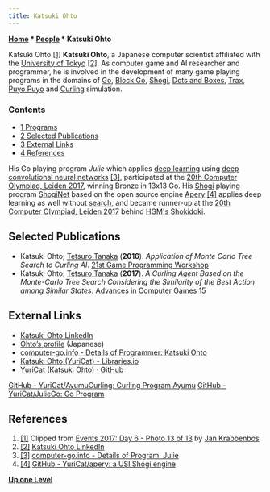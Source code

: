 ```yaml
---
title: Katsuki Ohto
---
```

**[Home](Home "Home") \* [People](People "People") \* Katsuki Ohto**



 [](https://icga.org/?page_id=2185) Katsuki Ohto <a id="cite-note-1" href="#cite-ref-1">[1]</a> 
**Katsuki Ohto**,
a Japanese computer scientist affiliated with the [University of Tokyo](https://en.wikipedia.org/wiki/University_of_Tokyo) <a id="cite-note-2" href="#cite-ref-2">[2]</a>. As computer game and AI researcher and programmer, he is involved in the development of many game playing programs in the domains of [Go](Go "Go"), [Block Go](index.php?title=Block_Go&action=edit&redlink=1 "Block Go (page does not exist)"), [Shogi](Shogi "Shogi"), [Dots and Boxes](index.php?title=Dots_and_Boxes&action=edit&redlink=1 "Dots and Boxes (page does not exist)"), [Trax](index.php?title=Trax&action=edit&redlink=1 "Trax (page does not exist)"), [Puyo Puyo](https://en.wikipedia.org/wiki/Puyo_Puyo_(video_game)) and [Curling](https://en.wikipedia.org/wiki/Curling) simulation. 



### Contents


* [1 Programs](#programs)
* [2 Selected Publications](#selected-publications)
* [3 External Links](#external-links)
* [4 References](#references)






His Go playing program *Julie* which applies [deep learning](Deep_Learning "Deep Learning") using [deep convolutional neural networks](Neural_Networks#Convolutional "Neural Networks") <a id="cite-note-3" href="#cite-ref-3">[3]</a>, participated at the [20th Computer Olympiad, Leiden 2017](20th_Computer_Olympiad#Go "20th Computer Olympiad"), winning Bronze in 13x13 Go. His [Shogi](Shogi "Shogi") playing program [ShogiNet](index.php?title=ShogiNet&action=edit&redlink=1 "ShogiNet (page does not exist)") based on the open source engine [Apery](Apery "Apery") <a id="cite-note-4" href="#cite-ref-4">[4]</a> applies deep learning as well without [search](Search "Search"), and became runner-up at the [20th Computer Olympiad, Leiden 2017](20th_Computer_Olympiad#Shogi "20th Computer Olympiad") behind [HGM's](Harm_Geert_Muller "Harm Geert Muller") [Shokidoki](index.php?title=Shokidoki&action=edit&redlink=1 "Shokidoki (page does not exist)"). 



## Selected Publications


* Katsuki Ohto, [Tetsuro Tanaka](Tetsuro_Tanaka "Tetsuro Tanaka") (**2016**). *Application of Monte Carlo Tree Search to Curling AI*. [21st Game Programming Workshop](Conferences#GPW21 "Conferences")
* Katsuki Ohto, [Tetsuro Tanaka](Tetsuro_Tanaka "Tetsuro Tanaka") (**2017**). *A Curling Agent Based on the Monte-Carlo Tree Search Considering the Similarity of the Best Action among Similar States*. [Advances in Computer Games 15](Advances_in_Computer_Games_15 "Advances in Computer Games 15")


## External Links


* [Katsuki Ohto LinkedIn](https://www.linkedin.com/in/katsuki-ohto-986a68114/)
* [Ohto’s profile](http://www.tanaka.ecc.u-tokyo.ac.jp/wp/ohto/) (Japanese)
* [computer-go.info - Details of Programmer: Katsuki Ohto](http://www.computer-go.info/db/operson.php?a=Katsuki+Ohto)
* [Katsuki Ohto (YuriCat) - Libraries.io](https://libraries.io/github/YuriCat)
* [YuriCat (Katsuki Ohto) · GitHub](https://github.com/YuriCat)


 [GitHub - YuriCat/AyumuCurling: Curling Program Ayumu](https://github.com/YuriCat/AyumuCurling)
 [GitHub - YuriCat/JulieGo: Go Program](https://github.com/YuriCat/JulieGo)
## References


1. <a id="cite-ref-1" href="#cite-note-1">[1]</a> Clipped from [Events 2017: Day 6 - Photo 13 of 13](https://icga.org/?page_id=2185) by [Jan Krabbenbos](Jan_Krabbenbos "Jan Krabbenbos")
2. <a id="cite-ref-2" href="#cite-note-2">[2]</a> [Katsuki Ohto LinkedIn](https://www.linkedin.com/in/katsuki-ohto-986a68114/)
3. <a id="cite-ref-3" href="#cite-note-3">[3]</a> [computer-go.info - Details of Program: Julie](http://www.computer-go.info/db/oprog.php?a=Julie)
4. <a id="cite-ref-4" href="#cite-note-4">[4]</a> [GitHub - YuriCat/apery: a USI Shogi engine](https://github.com/YuriCat/apery)

**[Up one Level](People "People")**







 
